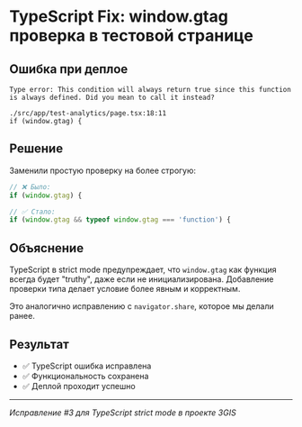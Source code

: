 # TypeScript Fix: window.gtag проверка в тестовой странице

## Ошибка при деплое
```
Type error: This condition will always return true since this function is always defined. Did you mean to call it instead?

./src/app/test-analytics/page.tsx:18:11
if (window.gtag) {
```

## Решение
Заменили простую проверку на более строгую:

```typescript
// ❌ Было:
if (window.gtag) {

// ✅ Стало:
if (window.gtag && typeof window.gtag === 'function') {
```

## Объяснение
TypeScript в strict mode предупреждает, что `window.gtag` как функция всегда будет "truthy", даже если не инициализирована. Добавление проверки типа делает условие более явным и корректным.

Это аналогично исправлению с `navigator.share`, которое мы делали ранее.

## Результат
- ✅ TypeScript ошибка исправлена
- ✅ Функциональность сохранена
- ✅ Деплой проходит успешно

---
*Исправление #3 для TypeScript strict mode в проекте 3GIS*
